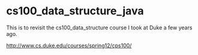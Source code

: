 # cs100_data_structure_java

This is to revisit the cs100_data_structure course I took at Duke a few years ago. 

http://www.cs.duke.edu/courses/spring12/cps100/

